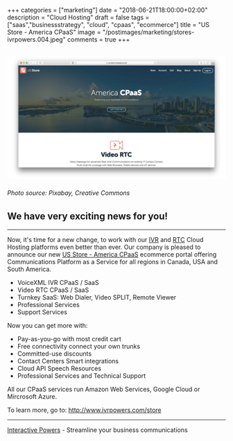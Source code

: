 +++
categories = ["marketing"]
date = "2018-06-21T18:00:00+02:00"
description = "Cloud Hosting"
draft = false
tags = ["saas","businessstrategy", "cloud", "cpaas", "ecommerce"]
title = "US Store - America CPaaS"
image = "/postimages/marketing/stores-ivrpowers.004.jpeg"
comments = true
+++

![US Store](/postimages/marketing/stores-ivrpowers.002.jpeg)
-------
###### Photo source: Pixabay, Creative Commons

##	We have very exciting news for you!
---

Now, it's time for a new change, to work with our [IVR](http://blog.ivrpowers.com/post/technologies/what-is-ivr/) and [RTC](http://blog.ivrpowers.com/post/technologies/what-is-rtc/) Cloud Hosting platforms even better than ever. Our company is pleased to announce our new [US Store - America CPaaS](https://us.store.ivrpowers.com) ecommerce portal offering Communications Platform as a Service for all regions in Canada, USA and South America.

* VoiceXML IVR CPaaS / SaaS
* Video RTC CPaaS / SaaS
* Turnkey SaaS: Web Dialer, Video SPLIT, Remote Viewer
* Professional Services
* Support Services

Now you can get more with: 

* Pay-as-you-go with most credit cart
* Free connectivity connect your own trunks
* Committed-use discounts
* Contact Centers Smart integrations 
* Cloud API Speech Resources
* Professional Services and Technical Support

All our CPaaS services run Amazon Web Services, Google Cloud or Mircrosoft Azure.

To learn more, go to: http://www.ivrpowers.com/store

---
[Interactive Powers](http://www.ivrpowers.com/) - Streamline your business communications



